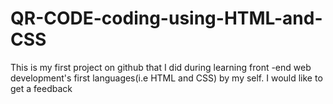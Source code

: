 # QR-CODE-coding-using-HTML-and-CSS
This is my first project on github that I did during learning front -end web development's first languages(i.e HTML and CSS) by my self. I would like to get a feedback

